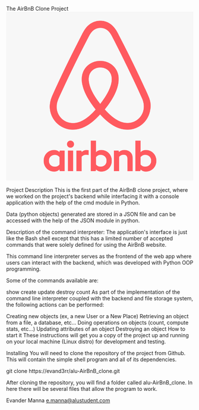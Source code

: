 The AirBnB Clone Project
![alt text](image.png)

Project Description
This is the first part of the AirBnB clone project, where we worked on the project's backend while interfacing it with a console application with the help of the cmd module in Python.

Data (python objects) generated are stored in a JSON file and can be accessed with the help of the JSON module in python.

Description of the command interpreter:
The application's interface is just like the Bash shell except that this has a limited number of accepted commands that were solely defined for using the AirBnB website.

This command line interpreter serves as the frontend of the web app where users can interact with the backend, which was developed with Python OOP programming.

Some of the commands available are:

show
create
update
destroy
count
As part of the implementation of the command line interpreter coupled with the backend and file storage system, the following actions can be performed:

Creating new objects (ex, a new User or a New Place)
Retrieving an object from a file, a database, etc…
Doing operations on objects (count, compute stats, etc…)
Updating attributes of an object
Destroying an object
How to start it
These instructions will get you a copy of the project up and running on your local machine (Linux distro) for development and testing.

Installing
You will need to clone the repository of the project from Github. This will contain the simple shell program and all of its dependencies.

git clone https://evand3rr/alu-AirBnB_clone.git

After cloning the repository, you will find a folder called alu-AirBnB_clone. In here there will be several files that allow the program to work.


Evander Manna e.manna@alustudent.com